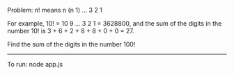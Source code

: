 Problem:
n! means n  (n  1)  ...  3  2  1

For example, 10! = 10  9  ...  3  2  1 = 3628800,
and the sum of the digits in the number 10! is 3 + 6 + 2 + 8 + 8 + 0 + 0 = 27.

Find the sum of the digits in the number 100!

*****
To run: node app.js